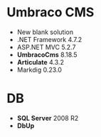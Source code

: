 # Umbraco CMS

+ New blank solution
+ .NET Framework 4.7.2
+ ASP.NET MVC 5.2.7
+ **UmbracoCms** 8.18.5
+ **Articulate** 4.3.2
+ Markdig 0.23.0

# DB

+ **SQL Server** 2008 R2
+ **DbUp**
